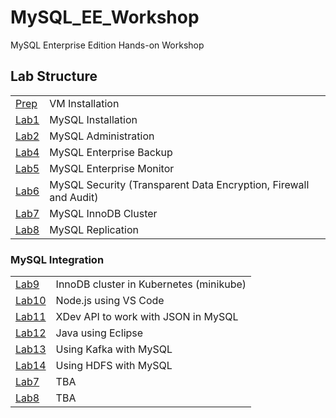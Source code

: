 # MySQL_EE_Workshop
MySQL Enterprise Edition Hands-on Workshop
## Lab Structure
|  | |
| ------------- | ------------------------------------------------------- |
| [Prep](Prep) | VM Installation
| [Lab1](Lab1) | MySQL Installation
| [Lab2](Lab2) | MySQL Administration     
| [Lab4](Lab4) | MySQL Enterprise Backup
| [Lab5](Lab5) | MySQL Enterprise Monitor
| [Lab6](Lab6) | MySQL Security (Transparent Data Encryption, Firewall and Audit)
| [Lab7](Lab7) | MySQL InnoDB Cluster
| [Lab8](Lab8) | MySQL Replication

### MySQL Integration
|  | |
| ------------- | ------------------------------------------------------- |
| [Lab9](Lab9) | InnoDB cluster in Kubernetes (minikube)
| [Lab10](Lab10) | Node.js using VS Code    
| [Lab11](Lab11) | XDev API to work with JSON in MySQL
| [Lab12](Lab12) | Java using Eclipse
| [Lab13](Lab13) | Using Kafka with MySQL
| [Lab14](Lab14) | Using HDFS with MySQL
| [Lab7](Lab7) | TBA
| [Lab8](Lab8) | TBA

